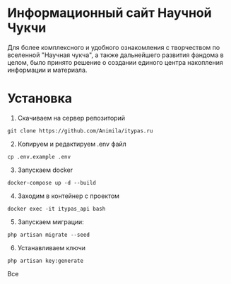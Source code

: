 # Информационный сайт Научной Чукчи

Для более комплексного и удобного ознакомления с творчеством по вселенной "Научная чукча", а также дальнейшего развития фандома в целом, было принято решение о создании единого центра накопления информации и материала. 

# Установка
1. Скачиваем на сервер репозиторий

`git clone https://github.com/Animila/itypas.ru `<br>

2. Копируем и редактируем .env файл

`cp .env.example .env`

3. Запускаем docker

`docker-compose up -d --build`

4. Заходим в контейнер с проектом

`docker exec -it itypas_api bash`

5. Запускаем миграции:

`php artisan migrate --seed`

6. Устанавливаем ключи

`php artisan key:generate`

Все
